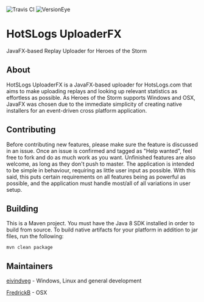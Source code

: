 ![Travis CI](http://travis-ci.org/eivindveg/HotSUploader.svg)
![VersionEye](https://www.versioneye.com/user/projects/563d0ed44d415e001b000073/badge.svg?style=flat)
# HotSLogs UploaderFX
JavaFX-based Replay Uploader for Heroes of the Storm

## About
HotSLogs UploaderFX is a JavaFX-based uploader for HotsLogs.com that aims to make uploading replays and looking up relevant statistics as effortless as possible. As Heroes of the Storm supports Windows and OSX, JavaFX was chosen due to the immediate simplicity of creating native installers for an event-driven cross platform application.

## Contributing
Before contributing new features, please make sure the feature is discussed in an issue. Once an issue is confirmed and tagged as "Help wanted", feel free to fork and do as much work as you want. Unfinished features are also welcome, as long as they don't push to master. The application is intended to be simple in behaviour, requiring as little user input as possible. With this said, this puts certain requirements on all features being as powerful as possible, and the application must handle most/all of all variations in user setup.

## Building
This is a Maven project. You must have the Java 8 SDK installed in order to build from source. To build native artifacts for your platform in addition to jar files, run the following:

``mvn clean package``

## Maintainers
[eivindveg](/../../../../eivindveg) - Windows, Linux and general development

[FredrickB](/../../../../FredrickB) - OSX
